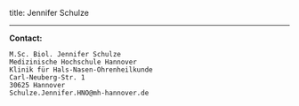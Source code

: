 title: Jennifer Schulze

 


***


**Contact:**

	M.Sc. Biol. Jennifer Schulze
	Medizinische Hochschule Hannover
	Klinik für Hals-Nasen-Ohrenheilkunde
	Carl-Neuberg-Str. 1
	30625 Hannover
	Schulze.Jennifer.HNO@mh-hannover.de


